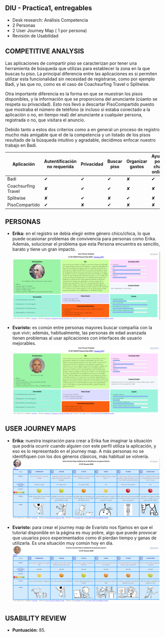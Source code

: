 ## DIU - Practica1, entregables




- Desk research: Análisis Competencia 
- 2 Personas 
- 2 User Journey Map  ( 1 por persona)
- Revisión de Usabilidad 

## COMPETITIVE ANALYSIS

Las aplicaciones de compartir piso se caracterizan por tener una herramienta de búsqueda que utilizas para establecer la zona en la que buscas tu piso. La principal diferencia entre las aplicaciones es si permiten utilizar esta funcionalidad sin necesidad de registrarse, como por ejemplo Badi, y las que no, como es el caso de Coachsurfing Travel o Splitwise.

Otra importante diferencia es la forma en que se muestran los pisos disponibles, y la información que se proporciona del anunciante (cúanto se respeta su privacidad). Esto nos llevó a descartar PisoCompartido puesto que mostraba el número de teléfono (e incluso si estaba conectado a la aplicación o no, en tiempo real) del anunciante a cualquier persona, registrada o no, que visitara el anuncio.

Debido tanto a estos dos criterios como a en general un proceso de registro mucho más amigable que el de la competencia y un listado de los pisos resultado de la búsqueda intuitivo y agradable, decidimos enfocar nuestro trabajo en Badi.

| Aplicación | Autentificación no requerida | Privacidad | Buscar piso | Organizar gastos | Ayuda por chat online | Personalización avanzada del perfil |
| --- | ----------- | ----------- | ----------- | ----------- | ----------- | ----------- |
| Badi | ✔ | ✔ | ✔ | ✘ | ✔ | ✔ |
| Coachsurfing Travel | ✘ | ✔ | ✔ | ✘ | ✘ | ✔ |
| Splitwise | ✘ | ✔ | ✘ | ✔ | ✘ | ✘ |
| PisoCompartido | ✔ | ✘ | ✔ | ✘ | ✘ | ✘ |

## PERSONAS
- **Erika:** en el registro se debía elegir entre género chico/chica, lo que puede ocasionar problemas de convivencia para personas como Erika. Además, solucionar el problema que esta Persona encuentra es sencillo, barato y tiene un gran impacto.
![](Personas/Erika_Persona.png)

- **Evaristo:** es común entre personas mayores buscar compañía con la que vivir; además, habitualmente, las personas de edad avanzada tienen problemas al usar aplicaciones con interfaces de usuario mejorables.
![](Personas/Evaristo_Persona.png)

## USER JOURNEY MAPS
- **Erika:** nuestra inspiración para crear a Erika fue imaginar la situación que podría ocurrir cuando alguien con este perfil utiliza la aplicación, y eso es lo representado en el journey map. A más personas no se identifiquen con los dos géneros clásicos, más habitual se volvería.
![](JourneyMaps/Erika_JourneyMap.png)

- **Evaristo:** para crear el journey map de Evaristo nos fijamos en que el tutorial disponible en la página es muy pobre, algo que puede provocar que usuarios poco experimentados como él pierdan tiempo y ganas de utilizarla. Es una situación muy común hoy en día.
![](JourneyMaps/Evaristo_JourneyMap.png)

## USABILITY REVIEW
- **Puntuación:** 85.
